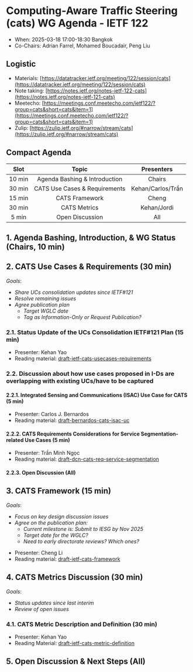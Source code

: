 # Computing-Aware Traffic Steering (cats) WG Agenda - IETF 122

* When: 2025-03-18 17:00-18:30 Bangkok
* Co-Chairs: Adrian Farrel, Mohamed Boucadair, Peng Liu

## Logistic

* Materials: [https://datatracker.ietf.org/meeting/122/session/cats](https://datatracker.ietf.org/meeting/122/session/cats)
* Note taking: [https://notes.ietf.org/notes-ietf-122-cats](https://notes.ietf.org/notes-ietf-121-cats)
* Meetecho: [https://meetings.conf.meetecho.com/ietf122/?group=cats&short=cats&item=1](https://meetings.conf.meetecho.com/ietf122/?group=cats&short=cats&item=1)
* Zulip: [https://zulip.ietf.org/#narrow/stream/cats](https://zulip.ietf.org/#narrow/stream/cats)

## Compact Agenda

| Slot  | Topic                         | Presenters                 |
|:-----:|:-----------------------------:|:--------------------------:|
| 10 min| Agenda Bashing & Introduction | Chairs                     |
| 30 min| CATS Use Cases & Requirements | Kehan/Carlos/Trần          |
| 15 min| CATS Framework                | Cheng                      |
| 30 min| CATS Metrics                  | Kehan/Jordi                | 
| 5 min | Open Discussion               | All                        |

## 1. Agenda Bashing, Introduction, & WG Status (Chairs, 10 min)

## 2. CATS Use Cases & Requirements (30 min) 

*Goals*: 
  + *Share UCs consolidation updates since IETF#121*
  + *Resolve remaining issues*
  + *Agree publication plan*
     - *Target WGLC date*
     - *Tag as Information-Only or Request Publication?*

### 2.1. Status Update of the UCs Consolidation IETF#121 Plan (15 min)

* Presenter: Kehan Yao
* Reading material: [draft-ietf-cats-usecases-requirements](https://datatracker.ietf.org/doc/draft-ietf-cats-usecases-requirements/)
  
### 2.2. Discussion about how use cases proposed in I-Ds are overlapping with existing UCs/have to be captured

#### 2.2.1. Integrated Sensing and Communications (ISAC) Use Case for CATS  (5 min)

* Presenter: Carlos J. Bernardos
* Reading material: [draft-bernardos-cats-isac-uc](https://datatracker.ietf.org/doc/draft-bernardos-cats-isac-uc/)
  
#### 2.2.2. CATS Requirements Considerations for Service Segmentation-related Use Cases (5 min)

* Presenter: Trần Minh Ngọc
* Reading material: [draft-dcn-cats-req-service-segmentation](https://datatracker.ietf.org/doc/draft-dcn-cats-req-service-segmentation/)

#### 2.2.3. Open Discussion (All)

## 3. CATS Framework (15 min)

*Goals*: 
  + *Focus on key design discussion issues*
  + *Agree on the publication plan:*
     - *Current milestone is: Submit to IESG by Nov 2025*
     - *Target date for the WGLC?*
     - *Need to early directorate reviews? Which ones?*    

* Presenter: Cheng Li
* Reading material: [draft-ietf-cats-framework](https://datatracker.ietf.org/doc/draft-ietf-cats-framework/)

## 4. CATS Metrics Discussion (30 min)

*Goals*: 
  + *Status updates since last interim*
  + *Review of open issues*

### 4.1. CATS Metric Description and Definition (30 min)

* Presenter: Kehan Yao
* Reading Material: [draft-ietf-cats-metric-definition](https://datatracker.ietf.org/doc/draft-ietf-cats-metric-definition/)

## 5. Open Discussion & Next Steps (All)
